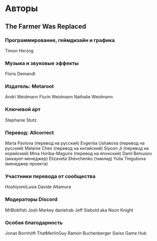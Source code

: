 # Авторы

## The Farmer Was Replaced

### Программирование, геймдизайн и графика
Timon Herzog

### Музыка и звуковые эффекты
Floris Demandt

### Издатель: Metaroot
Andri Weidmann
Flurin Weidmann
Nathalie Weidmann

### Ключевой арт
Stephanie Stutz

### Перевод: Allcorrect
Maria Pavlova (перевод на русский)
Evgeniia Ushakova (перевод на русский)
Melanie Chen (перевод на китайский)
Siyoon Ji (перевод на корейский)
Mina Horiba-Maguire (перевод на японский)
Danil Belousov (аккаунт-менеджер)
Elizaveta Shevchenko (тимлид)
Yulia Tregubova (менеджер проекта)

### Участники перевода от сообщества
HoshiyomiLusia
Davide Altamura

### Модераторы Discord
MrBlobfish
Josh Markey
danielrab
Jeff Siebold aka Noon Knight

### Особая благодарность
Jonas Bornhöft
ThatMerlinGuy
Ramón Buchenberger
Swiss Game Hub